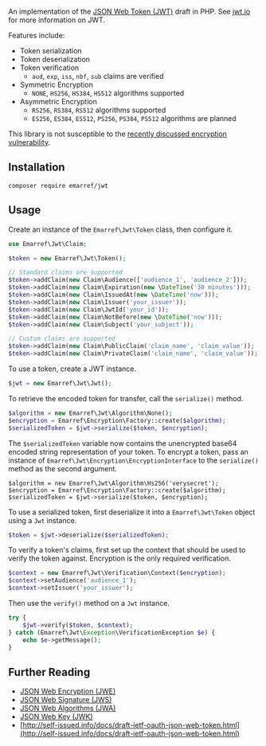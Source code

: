 An implementation of the [JSON Web Token (JWT)](https://tools.ietf.org/html/draft-ietf-oauth-json-web-token-30) draft in PHP. See [jwt.io](http://jwt.io/) for more information on JWT.

Features include:

- Token serialization
- Token deserialization
- Token verification
    - `aud`, `exp`, `iss`, `nbf`, `sub` claims are verified
- Symmetric Encryption
    - `NONE`, `HS256`, `HS384`, `HS512` algorithms supported
- Asymmetric Encryption
    - `RS256`, `RS384`, `RS512` algorithms supported
    - `ES256`, `ES384`, `ES512`, `PS256`, `PS384`, `PS512` algorithms are planned

This library is not susceptible to the [recently discussed encryption vulnerability](https://auth0.com/blog/2015/03/31/critical-vulnerabilities-in-json-web-token-libraries/).

## Installation

```
composer require emarref/jwt
```

## Usage

Create an instance of the `Emarref\Jwt\Token` class, then configure it.

```php
use Emarref\Jwt\Claim;

$token = new Emarref\Jwt\Token();

// Standard claims are supported
$token->addClaim(new Claim\Audience(['audience_1', 'audience_2']));
$token->addClaim(new Claim\Expiration(new \DateTime('30 minutes')));
$token->addClaim(new Claim\IssuedAt(new \DateTime('now')));
$token->addClaim(new Claim\Issuer('your_issuer'));
$token->addClaim(new Claim\JwtId('your_id'));
$token->addClaim(new Claim\NotBefore(new \DateTime('now')));
$token->addClaim(new Claim\Subject('your_subject'));

// Custom claims are supported
$token->addClaim(new Claim\PublicClaim('claim_name', 'claim_value'));
$token->addClaim(new Claim\PrivateClaim('claim_name', 'claim_value'));
```

To use a token, create a JWT instance.

```php
$jwt = new Emarref\Jwt\Jwt();
```

To retrieve the encoded token for transfer, call the `serialize()` method.

```php
$algorithm = new Emarref\Jwt\Algorithm\None();
$encryption = Emarref\Encryption\Factory::create($algorithm);
$serializedToken = $jwt->serialize($token, $encryption);
```

The `$serializedToken` variable now contains the unencrypted base64 encoded string representation of your token. To encrypt a token, pass an instance of `Emarref\Jwt\Encryption\EncryptionInterface` to the `serialize()` method as the second argument.

```
$algorithm = new Emarref\Jwt\Algorithm\Hs256('verysecret');
$encryption = Emarref\Encryption\Factory::create($algorithm);
$serializedToken = $jwt->serialize($token, $encryption);
```

To use a serialized token, first deserialize it into a `Emarref\Jwt\Token` object using a `Jwt` instance.

```php
$token = $jwt->deserialize($serializedToken);
```

To verify a token's claims, first set up the context that should be used to verify the token against. Encryption is the only required verification.

```php
$context = new Emarref\Jwt\Verification\Context($encryption);
$context->setAudience('audience_1');
$context->setIssuer('your_issuer');
```

Then use the `verify()` method on a `Jwt` instance.
 
```php
try {
    $jwt->verify($token, $context);
} catch (Emarref\Jwt\Exception\VerificationException $e) {
    echo $e->getMessage();
}
```

## Further Reading

- [JSON Web Encryption (JWE)](https://tools.ietf.org/html/draft-ietf-jose-json-web-encryption-36)
- [JSON Web Signature (JWS)](https://tools.ietf.org/html/draft-ietf-jose-json-web-signature-36)
- [JSON Web Algorithms (JWA)](https://tools.ietf.org/html/draft-ietf-jose-json-web-algorithms-36)
- [JSON Web Key (JWK)](https://tools.ietf.org/html/draft-ietf-jose-json-web-key-36)
- [http://self-issued.info/docs/draft-ietf-oauth-json-web-token.html](http://self-issued.info/docs/draft-ietf-oauth-json-web-token.html)
